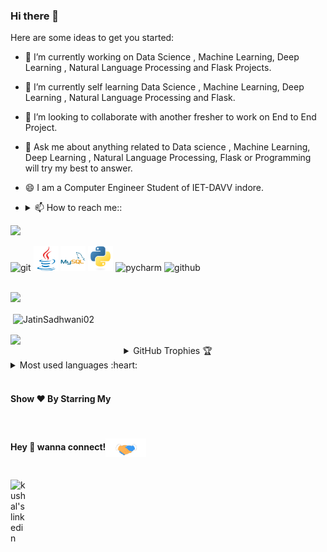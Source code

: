 ### Hi there 👋

Here are some ideas to get you started:

- 🔭 I’m currently working on Data Science , Machine Learning, Deep Learning , Natural Language Processing and Flask Projects.
- 🌱 I’m currently self learning Data Science , Machine Learning, Deep Learning , Natural Language Processing and Flask.
- 👯 I’m looking to collaborate with another fresher to work on End to End Project.
- 💬 Ask me about anything related to Data science ,  Machine Learning, Deep Learning , Natural Language Processing, Flask or Programming will try my best to answer.
- 😄 I am a Computer Engineer Student of IET-DAVV indore.

- <details> <summary> 📫 How to reach me::</summary><a href="mailto:jatinsadhwani.1234@gmail.com"> <img src="https://img.icons8.com/fluent/48/000000/gmail.png" width="22px"/> </a>
</details>

<img height="30" src="https://img.shields.io/badge/Languages and  tools- 📚-lightblue.svg?&style=for-the-badge&logo=KushalDas&logoColor=blue" />

<p align="left"><img src="https://www.vectorlogo.zone/logos/git-scm/git-scm-icon.svg" alt="git" width="40" height="40"/> 
  <img src="https://github.com/Kushal997-das/Kushal997-das/blob/master/Profile%20generator/java-original.svg" alt="java" width="40" height="40"/> 
  <img src="https://github.com/Kushal997-das/Kushal997-das/blob/master/Profile%20generator/mysql-original-wordmark.svg" alt="mysql" width="40" height="40"/> 
  <img src="https://github.com/Kushal997-das/Kushal997-das/blob/master/Profile%20generator/python-original.svg" alt="python" width="40" height="40"/>
  <img alt="pycharm"  src="https://img.icons8.com/color/240/000000/pycharm.png"width="50" height="40" /> 
  <img alt="github"  src="https://img.icons8.com/ios-glyphs/240/000000/github.png"width="40" height="40">
</p>


<br>
<img height="27" src="https://github-readme-stats.vercel.app/api?username=JatinSadhwani02&show_icons=true&hide_border=true&show_owner=true&title_color=FFFF00&theme=dark&custom_title=Hello!%20%F0%9F%91%8F&layout=compact" />

<p>&nbsp;<img align="center" src="https://github-readme-stats.vercel.app/api?username=JatinSadhwani02&show_icons=true&hide_border=true&show_owner=true&title_color=FFFF00&theme=dark&custom_title=Hello!%20%F0%9F%91%8F&layout=compact" alt="JatinSadhwani02"/></p>
<img align="center" src="https://github-readme-streak-stats.herokuapp.com/?user=JatinSadhwani02&theme=radical&custom_title=streak-stats&hide_border=true&layout=compact" />
<details align="center">
  <summary>GitHub Trophies 🏆</summary>
<p align="center">
  <a href="https://github.com/ryo-ma/github-profile-trophy" target="_blank">
    <img src="https://github-profile-trophy.vercel.app/?username=JatinSadhwani02&theme=gruvbox&layout=compact&title_color=00FF00"/>
  </a>
</p>
</details> 


<details>
  <summary>Most used languages :heart: </summary>
  <p><img align="left" src="https://github-readme-stats.vercel.app/api/top-langs/?username=JatinSadhwani02&title_color=FF69B4&custom_title=Most%20Used%20Languages%20:D%20&layout=compact&theme=highcontrast&langs_count=10" alt="JatinSadhwani02" /></p>
</details> <br>
<h4 align="left">Show ❤️ By Starring My <a href="https://github.com/JatinSadhwani02?tab=repositories%27%3E%3Cimg%20align=%27center%27%20%20height=%2222%22%20src=%22https://img.shields.io/badge/Repos!%F0%9F%98%8A-lightpink.svg?&style=for-the-badge&logo=JatinSadhwani02&logoColor=blue" /></a></h4>
<br>
<h4 align="left">Hey 👋 wanna connect!<img align="center" src="https://github.com/Kushal997-das/Kushal997-das/blob/master/Profile%20generator/Handshake.gif" height="30px"></h4> <br>
<a href="https://www.linkedin.com/in/jatin-sadhwani-404531152">
  <img align="left" src="https://cdn.jsdelivr.net/npm/simple-icons@v3/icons/linkedin.svg" alt="kushal's linkedin" width="24px" />
</a>
